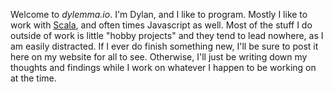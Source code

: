 Welcome to *dylemma.io*. I'm Dylan, and I like to program. Mostly I like to work with [Scala](http://www.scala-lang.org/), and often times Javascript as well. Most of the stuff I do outside of work is little "hobby projects" and they tend to lead nowhere, as I am easily distracted. If I ever do finish something new, I'll be sure to post it here on my website for all to see. Otherwise, I'll just be writing down my thoughts and findings while I work on whatever I happen to be working on at the time.